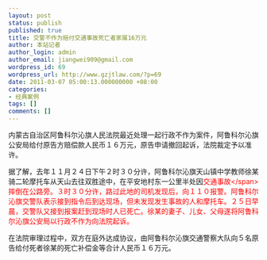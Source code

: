 ```yaml
---
layout: post
status: publish
published: true
title: 交警不作为赔付交通事故死亡者家属16万元
author: 本站记者
author_login: admin
author_email: jiangwei909@gmail.com
wordpress_id: 69
wordpress_url: http://www.gzjtlaw.com/?p=69
date: 2011-03-07 05:00:13.000000000 +08:00
categories:
- 经典案例
tags: []
comments: []
---
```

内蒙古自治区阿鲁科尔沁旗人民法院最近处理一起行政不作为案件，阿鲁科尔沁旗公安局给付原告方赔偿款人民币１６万元，原告申请撤回起诉，法院裁定予以准许。

据了解，去年１１月２４日下午２时３０分许，阿鲁科尔沁旗天山镇中学教师徐某骑二轮摩托车从天山去往双胜途中，在平安地村东一公里半处因<span style="color: red;">交通事故<&#47;span>摔倒在公路旁。３时３０分许，路过此地的司机发现后，向１１０报警。阿鲁科尔沁旗交警队表示接到指令后到达现场，但未发现发生事故的人和摩托车。２５日早晨，交警队又接到报案赶到现场时人已死亡。徐某的妻子、儿女、父母遂将阿鲁科尔沁旗公安局以行政不作为向法院起诉。

在法院审理过程中，双方在庭外达成协议，由阿鲁科尔沁旗交通警察大队向５名原告给付死者徐某的死亡补偿金等合计人民币１６万元。
